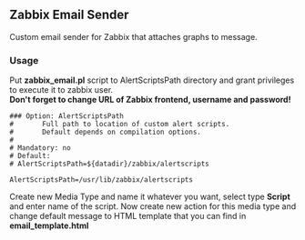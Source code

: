 ## Zabbix Email Sender
Custom email sender for Zabbix that attaches graphs to message.  
  
### Usage
Put **zabbix_email.pl** script to AlertScriptsPath directory and grant privileges to execute it to zabbix user.  
**Don't forget to change URL of Zabbix frontend, username and password!** 

```
### Option: AlertScriptsPath
#       Full path to location of custom alert scripts.
#       Default depends on compilation options.
#
# Mandatory: no
# Default:
# AlertScriptsPath=${datadir}/zabbix/alertscripts

AlertScriptsPath=/usr/lib/zabbix/alertscripts
```
  
Create new Media Type and name it whatever you want, select type **Script** and enter name of the script.
Now create new action for this media type and change default message to HTML template that you can find in **email_template.html**